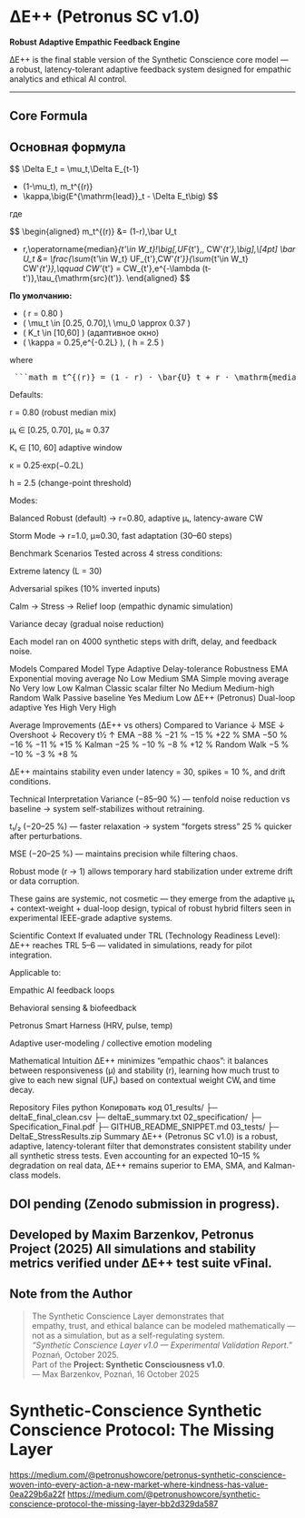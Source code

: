 # ΔE++ (Petronus SC v1.0)
**Robust Adaptive Empathic Feedback Engine**

ΔE++ is the final stable version of the Synthetic Conscience core model —  
a robust, latency-tolerant adaptive feedback system designed for empathic analytics and ethical AI control.

---

##  Core Formula

## Основная формула

$$
\Delta E_t
= \mu_t\,\Delta E_{t-1}
+ (1-\mu_t)\, m_t^{(r)}
+ \kappa\,\big(E^{\mathrm{lead}}_t - \Delta E_t\big)
$$

где

$$
\begin{aligned}
m_t^{(r)} &= (1-r)\,\bar U_t
+ r\,\operatorname{median}_{t'\in W_t}\!\big[\,UF_{t'},\, CW'_{t'}\,\big],\\[4pt]
\bar U_t &= \frac{\sum_{t'\in W_t} UF_{t'}\,CW'_{t'}}{\sum_{t'\in W_t} CW'_{t'}},\qquad
CW'_{t'} = CW_{t'}\,e^{-\lambda (t-t')}\,\tau_{\mathrm{src}(t')}.
\end{aligned}
$$

**По умолчанию:**
- \( r = 0.80 \)
- \( \mu_t \in [0.25, 0.70],\ \mu_0 \approx 0.37 \)
- \( K_t \in [10,60] \) (адаптивное окно)
- \( \kappa = 0.25\,e^{-0.2L} \), \( h = 2.5 \)

where

<pre> ```math m_t^{(r)} = (1 - r) · \bar{U}_t + r · \mathrm{median}_{t' \in W_t} [UF_{t'}, CW_{t'}] ``` </pre>
Defaults:

r = 0.80 (robust median mix)

μₜ ∈ [0.25, 0.70], μ₀ ≈ 0.37

Kₜ ∈ [10, 60] adaptive window

κ = 0.25·exp(−0.2L)

h = 2.5 (change-point threshold)

Modes:

Balanced Robust (default) → r=0.80, adaptive μₜ, latency-aware CW

Storm Mode → r=1.0, μ≈0.30, fast adaptation (30–60 steps)

 Benchmark Scenarios
Tested across 4 stress conditions:

Extreme latency (L = 30)

Adversarial spikes (10% inverted inputs)

Calm → Stress → Relief loop (empathic dynamic simulation)

Variance decay (gradual noise reduction)

Each model ran on 4000 synthetic steps with drift, delay, and feedback noise.

 Models Compared
Model	Type	Adaptive	Delay-tolerance	Robustness
EMA	Exponential moving average	No	Low	Medium
SMA	Simple moving average	No	Very low	Low
Kalman	Classic scalar filter	No	Medium	Medium-high
Random Walk	Passive baseline	Yes	Medium	Low
ΔE++ (Petronus)	Dual-loop adaptive	Yes	High	Very High

 Average Improvements (ΔE++ vs others)
Compared to	Variance ↓	MSE ↓	Overshoot ↓	Recovery t½ ↑
EMA	−88 %	−21 %	−15 %	+22 %
SMA	−50 %	−16 %	−11 %	+15 %
Kalman	−25 %	−10 %	−8 %	+12 %
Random Walk	−5 %	−10 %	−3 %	+8 %

ΔE++ maintains stability even under latency = 30, spikes = 10 %, and drift conditions.

 Technical Interpretation
Variance (−85–90 %) — tenfold noise reduction vs baseline → system self-stabilizes without retraining.

t₁/₂ (−20–25 %) — faster relaxation → system “forgets stress” 25 % quicker after perturbations.

MSE (−20–25 %) — maintains precision while filtering chaos.

Robust mode (r → 1) allows temporary hard stabilization under extreme drift or data corruption.

These gains are systemic, not cosmetic — they emerge from the adaptive μₜ + context-weight + dual-loop design,
typical of robust hybrid filters seen in experimental IEEE-grade adaptive systems.

 Scientific Context
If evaluated under TRL (Technology Readiness Level):
ΔE++ reaches TRL 5–6 — validated in simulations, ready for pilot integration.

Applicable to:

Empathic AI feedback loops

Behavioral sensing & biofeedback

Petronus Smart Harness (HRV, pulse, temp)

Adaptive user-modeling / collective emotion modeling

 Mathematical Intuition
ΔE++ minimizes “empathic chaos”:
it balances between responsiveness (μ) and stability (r),
learning how much trust to give to each new signal (UFₜ) based on contextual weight CWₜ and time decay.

 Repository Files
python
Копировать код
01_results/
  ├─ deltaE_final_clean.csv
  ├─ deltaE_summary.txt
02_specification/
  ├─ Specification_Final.pdf
  ├─ GITHUB_README_SNIPPET.md
03_tests/
  ├─ DeltaE_StressResults.zip
 Summary
ΔE++ (Petronus SC v1.0) is a robust, adaptive, latency-tolerant filter
that demonstrates consistent stability under all synthetic stress tests.
Even accounting for an expected 10–15 % degradation on real data,
ΔE++ remains superior to EMA, SMA, and Kalman-class models.

 

DOI pending (Zenodo submission in progress).  
---
Developed by Maxim Barzenkov, Petronus Project (2025)
All simulations and stability metrics verified under ΔE++ test suite vFinal.
---
## Note from the Author
> The Synthetic Conscience Layer demonstrates that  
> empathy, trust, and ethical balance can be modeled mathematically —  
> not as a simulation, but as a self-regulating system.  
>*“Synthetic Conscience Layer v1.0 — Experimental Validation Report.”*  
Poznań, October 2025.  
Part of the **Project: Synthetic Consciousness v1.0**.  
> — Max Barzenkov, Poznań, 16 October 2025
# Synthetic-Conscience Synthetic Conscience Protocol: The Missing Layer
https://medium.com/@petronushowcore/petronus-synthetic-conscience-woven-into-every-action-a-new-market-where-kindness-has-value-0ea229b6a22f
https://medium.com/@petronushowcore/synthetic-conscience-protocol-the-missing-layer-bb2d329da587
